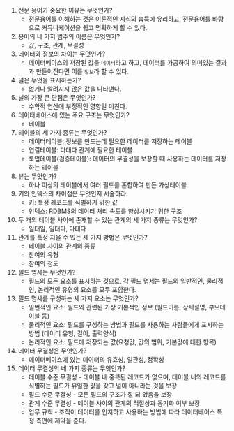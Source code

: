 1. 전문 용어가 중요한 이유는 무엇인가?
    * 전문용어를 이해하는 것은 이론적인 지식의 습득에 유리하고, 전문용어를 바탕으로 커뮤니케이션을 쉽고 명확하게 할 수 있다.
2. 용어의 네 가지 범주의 이름은 무엇인가?
    * 값, 구조, 관계, 무결성
3. 데이터와 정보의 차이는 무엇인가?
    * 데이터베이스의 저장된 값을 `데이터`라고 하고, 데이터를 가공하여 의미있는 결과과 만들어진다면 이를 `정보`라 할 수 있다.
4. 널은 무엇을 표시하는가?
    * 없거나 알려지지 않은 값을 나타낸다.
5. 널의 가장 큰 단점은 무엇인가?
    * 수학적 연산에 부정적인 영향일 미친다.
6. 데이터베이스에 있는 주요 구조는 무엇인가?
    * 테이블
7. 테이블의 세 가지 종류는 무엇인가?
    * 데이터테이블: 정보를 만드는데 필요한 데이터를 저장하는 테이블
    * 연결테이블: 다대다 관계에 필요한 테이블
    * 룩업테이블(검증테이블): 데이터의 무결성을 보장할 때 사용하는 데이터를 저장하는 테이블
8. 뷰는 무엇인가?
    * 하나 이상의 테이블에서 여러 필드를 혼합하여 만든 가상테이블
9.  키와 인덱스의 차이점은 무엇인지 서술하라.
    * 키: 특정 레코드를 식별하기 위한 값
    * 인덱스: RDBMS의 데이터 처리 속도를 향상시키기 위한 구조
10. 두 개의 테이블 사이에 존재할 수 있는 관계의 세 가지 종류는 무엇인가?
    * 일대일, 일대다, 다대다
11. 관계를 특정 지을 수 있는 세 가지 방법은 무엇인가?
    * 테이블 사이의 관계의 종류
    * 참여의 유형
    * 참여의 정도
12. 필드 명세는 무엇인가?
    * 필드의 모든 요소를 표시하는 것으로, 각 필드 명세는 필드의 일반적인, 물리적인, 논리적인 유형의 요소를 모두 포함한다.
13. 필드 명세를 구성하는 세 가지 요소는 무엇인가?
    * 일번적인 요소: 필드와 관련된 가장 기본적인 정보 (필드이름, 상세설명, 부모테이블 등)
    * 물리적인 요소: 필드를 구성하는 방법과 필드를 사용하는 사람들에게 표시하는 방법 (데이터 유형, 길이, 출력양식)
    * 논리적인 요소: 필드에 저장되는 값(요청값, 값의 범위, 기본값에 대한 항목)
14. 데이터 무결성은 무엇인가?
    * 데이터베이스에 있는 데이터의 유효성, 일관성, 정확성
15. 데이터 무결성의 네 가지 종류는 무엇인가?
    * 테이블 수준 무결성 - 테이블 내 중복된 레코드가 없으며, 테이블 내의 레코드를 식별하는 필드가 유일한 값을 갖고 널이 아니라는 것을 보장
    * 필드 수준 무결성 - 모든 필드의 구조가 잘 되 었음을 보장
    * 관계 수준 무결성 - 테이블 사이의 관계의 적절상과 동기화 여부 보장
    * 업무 규칙 - 조직이 데이터를 인지하고 사용하는 방법에 따라 데이터베이스 특정 측면에 제약을 준다.
